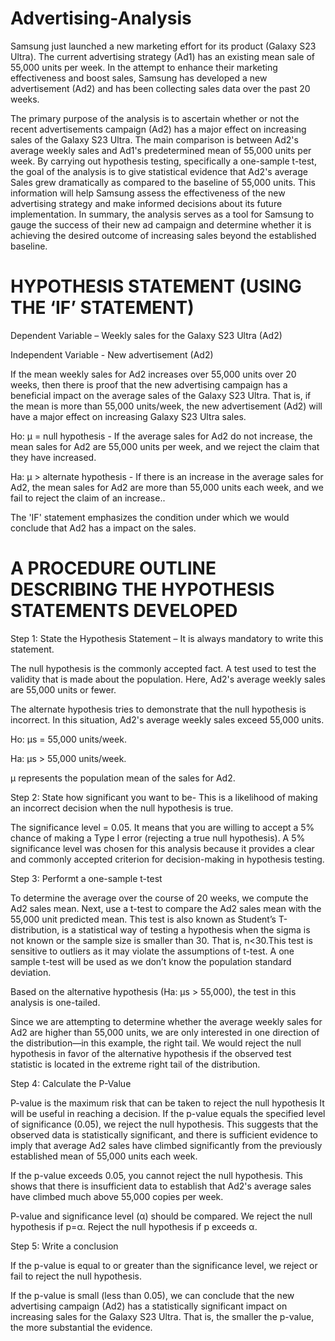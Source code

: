 # Advertising-Analysis
Samsung just launched a new marketing effort for its product (Galaxy S23 Ultra). The current advertising strategy (Ad1) has an existing mean sale of 55,000 units per week. In the attempt to enhance their marketing effectiveness and boost sales, Samsung has developed a new advertisement (Ad2) and has been collecting sales data over the past 20 weeks.

The primary purpose of the analysis is to ascertain whether or not the recent advertisements campaign (Ad2) has a major effect on increasing sales of the Galaxy S23 Ultra. The main comparison is between Ad2's average weekly sales and Ad1's predetermined mean of 55,000 units per week. By carrying out hypothesis testing, specifically a one-sample t-test, the goal of the analysis is to give statistical evidence that Ad2's average Sales grew dramatically as compared to the baseline of 55,000 units. This information will help Samsung assess the effectiveness of the new advertising strategy and make informed decisions about its future implementation.
In summary, the analysis serves as a tool for Samsung to gauge the success of their new ad campaign and determine whether it is achieving the desired outcome of increasing sales beyond the established baseline.

# HYPOTHESIS STATEMENT (USING THE ‘IF’ STATEMENT)
Dependent Variable – Weekly sales for the Galaxy S23 Ultra (Ad2)

Independent Variable - New advertisement (Ad2) 

If the mean weekly sales for Ad2 increases over 55,000 units over 20 weeks, then there is proof that the new advertising campaign has a beneficial impact on the average sales of the Galaxy S23 Ultra. That is, if the mean is more than 55,000 units/week, the new advertisement (Ad2) will have a major effect on increasing Galaxy S23 Ultra sales.

Ho: μ = null hypothesis - If the average sales for Ad2 do not increase, the mean sales for Ad2 are 55,000 units per week, and we reject the claim that they have increased.

Ha: μ > alternate hypothesis - If there is an increase in the average sales for Ad2, the mean sales for Ad2 are more than 55,000 units each week, and we fail to reject the claim of an increase..

The 'IF' statement emphasizes the condition under which we would conclude that Ad2 has a impact on the sales.

# A PROCEDURE OUTLINE DESCRIBING THE HYPOTHESIS STATEMENTS DEVELOPED

Step 1: State the Hypothesis Statement – It is always mandatory to write this statement.

The null hypothesis is the commonly accepted fact. A test used to test the validity that is made about the population. Here, Ad2's average weekly sales are 55,000 units or fewer.

The alternate hypothesis tries to demonstrate that the null hypothesis is incorrect. In this situation, Ad2's average weekly sales exceed 55,000 units.

Ho: μs = 55,000 units/week.

Ha: μs > 55,000 units/week.

μ represents the population mean of the sales for Ad2.

Step 2:  State how significant you want to be- This is a likelihood of making an incorrect decision when the null hypothesis is true.

The significance level = 0.05. It means that you are willing to accept a 5% chance of making a Type I error (rejecting a true null hypothesis). A 5% significance level was chosen for this analysis because it provides a clear and commonly accepted criterion for decision-making in hypothesis testing.

Step 3: Performt a one-sample t-test 

To determine the average over the course of 20 weeks, we compute the Ad2 sales mean. Next, use a t-test to compare the Ad2 sales mean with the 55,000 unit predicted mean. This test is also known as Student’s T-distribution, is a statistical way of testing a hypothesis when the sigma is not known or the sample size is smaller than 30. That is, n<30.This test is sensitive to outliers as it may violate the assumptions of t-test. A one sample t-test will be used as we don’t know the population standard deviation.

Based on the alternative hypothesis (Ha: μs > 55,000), the test in this analysis is one-tailed. 

Since we are attempting to determine whether the average weekly sales for Ad2 are higher than 55,000 units, we are only interested in one direction of the distribution—in this example, the right tail. We would reject the null hypothesis in favor of the alternative hypothesis if the observed test statistic is located in the extreme right tail of the distribution.

Step 4: Calculate the P-Value

P-value is the maximum risk that can be taken to reject the null hypothesis It will be useful in reaching a decision. If the p-value equals the specified level of significance (0.05), we reject the null hypothesis. This suggests that the observed data is statistically significant, and there is sufficient evidence to imply that average Ad2 sales have climbed significantly from the previously established mean of 55,000 units each week.

If the p-value exceeds 0.05, you cannot reject the null hypothesis. This shows that there is insufficient data to establish that Ad2's average sales have climbed much above 55,000 copies per week. 

P-value and significance level (α) should be compared. We reject the null hypothesis if p=α. Reject the null hypothesis if p exceeds α.

Step 5: Write a conclusion

If the p-value is equal to or greater than the significance level, we reject or fail to reject the null hypothesis.

If the p-value is small (less than 0.05), we can conclude that the new advertising campaign (Ad2) has a statistically significant impact on increasing sales for the Galaxy S23 Ultra. That is, the smaller the p-value, the more substantial the evidence.

